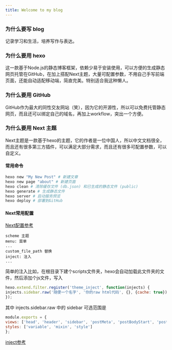 ```yaml
---
title: Welcome to my blog
---
```


### 为什么要写 blog

记录学习和生活，培养写作与表达。

### 为什么要用 hexo

这一款基于Node.js的静态博客框架，依赖少易于安装使用，可以方便的生成静态网页托管在GitHub，在加上搭配Next主题，大量可配置参数，不用自己手写前端页面，还能自动适配移动端，简直完美。特别适合我这种懒人。

### 为什么要用 GitHub

GitHub作为最大的同性交友网站（笑），因为它的开源性，所以可以免费托管静态网页，而且还可以绑定自己的域名，再加上workflow，突出一个方便。

### 为什么要用 Next 主题

Next主题是一款基于hexo的主题，它的作者是一位中国人，所以中文文档很全，而且还有很多第三方插件，可以满足大部分需求，而且还有很多可配置参数，可以自定义。

#### 常用命令

```bash
hexo new "My New Post" # 新建文章
hexo new page "about" # 新建页面
hexo clean # 清除缓存文件 (db.json) 和已生成的静态文件 (public)
hexo generate # 生成静态文件
hexo server # 启动服务预览
hexo deploy # 部署到GitHub
```

#### Next常用配置
[Next配置参考](https://theme-next.js.org/docs/getting-started/)
    
    scheme 主题
    menu: 菜单
    ...
    custom_file_path 替换
    inject: 注入
    ...
简单的注入比如，在根目录下建个scripts文件夹，hexo会自动加载此文件夹的文件，然后添加个js文件，写入
``` JavaScript
hexo.extend.filter.register('theme_inject', function(injects) {
injects.sidebar.raw('随便一个名字', '你的raw html代码', {}, {cache: true});
});
```
其中 injects.sidebar.raw 中的 sidebar 可选范围是
```javascript
module.exports = {
views: ['head', 'header', 'sidebar', 'postMeta', 'postBodyStart', 'postBodyEnd', 'footer', 'bodyEnd', 'comment'],
styles: ['variable', 'mixin', 'style']
};
```

[inject参考](https://theme-next.js.org/docs/advanced-settings/injects.html)
    


